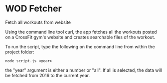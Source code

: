 # WOD Fetcher
Fetch all workouts from website

Using the command line tool curl, the app fetches all the workouts posted on a CrossFit gym's website and creates searchable files of the workout.

To run the script, type the following on the command line from within the project folder:

`node script.js <year>`

the "year" argument is either a number or "all". If all is selected, the data will be fetched from 2016 to the current year.
